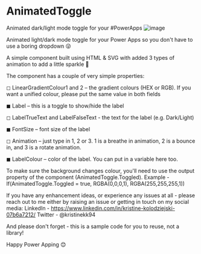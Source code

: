 # AnimatedToggle
Animated dark/light mode toggle for your #PowerApps
![image](https://github.com/misskristine94/AnimatedToggle/assets/86930618/6c7acf2a-f171-4b21-a502-7ee625b4313f)


Animated light/dark mode toggle for your Power Apps so you don't have to use a boring dropdown 😜 

A simple component built using HTML & SVG with added 3 types of animation to add a little sparkle 🦄

The component has a couple of very simple properties:

◻ LinearGradientColour1 and 2 – the gradient colours (HEX or RGB). If you want a unified colour, please put the same value in both fields

◼ Label – this is a toggle to show/hide the label

◻ LabelTrueText and LabelFalseText - the text for the label (e.g. Dark/Light)

◼ FontSize – font size of the label

◻ Animation – just type in 1, 2 or 3. 1 is a breathe in animation, 2 is a bounce in, and 3 is a rotate animation.

◼ LabelColour – color of the label. You can put in a variable here too.

To make sure the background changes colour, you'll need to use the output property of the component (AnimatedToggle.Toggled). Example - If(AnimatedToggle.Toggled = true, RGBA(0,0,0,1), RGBA(255,255,255,1))

If you have any enhancement ideas, or experience any issues at all - please reach out to me either by raising an issue or getting in touch on my social media: LinkedIn - https://www.linkedin.com/in/kristine-kolodziejski-07b6a7212/ Twitter - @kristinekk94

And please don't forget - this is a sample code for you to reuse, not a library!

Happy Power Apping 😊

